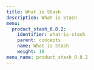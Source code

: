 ```yaml
---
title: What is Stash
description: What is Stash
menu:
  product_stash_0.8.2:
    identifier: what-is-stash
    parent: concepts
    name: What is Stash
    weight: 10
menu_name: product_stash_0.8.2
---
```

